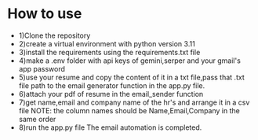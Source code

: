 # How to use
  - 1)Clone the repository
  - 2)create a virtual environment with python version 3.11
  - 3)install the requirements using the requirements.txt file
  - 4)make a .env folder with api keys of gemini,serper and your gmail's app password
  - 5)use your resume and copy the content of it in a txt file,pass that .txt file path to the email generator function in the   app.py file. 
  - 6)attach your pdf of resume in the email_sender function 
  - 7)get name,email and company name of the hr's and arrange it in a csv file 
    NOTE: the column names should be Name,Email,Company in the same order
  - 8)run the app.py file 
      The email automation is completed.